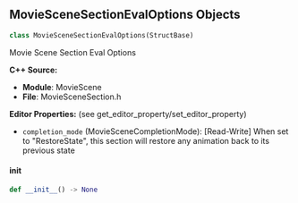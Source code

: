 ## MovieSceneSectionEvalOptions Objects

```python
class MovieSceneSectionEvalOptions(StructBase)
```

Movie Scene Section Eval Options

**C++ Source:**

- **Module**: MovieScene
- **File**: MovieSceneSection.h

**Editor Properties:** (see get_editor_property/set_editor_property)

- ``completion_mode`` (MovieSceneCompletionMode):  [Read-Write] When set to "RestoreState", this section will restore any animation back to its previous state

<a id="unreal.MovieSceneSectionEvalOptions.__init__"></a>

#### __init__

```python
def __init__() -> None
```

<a id="unreal.MovieSceneEasingSettings"></a>